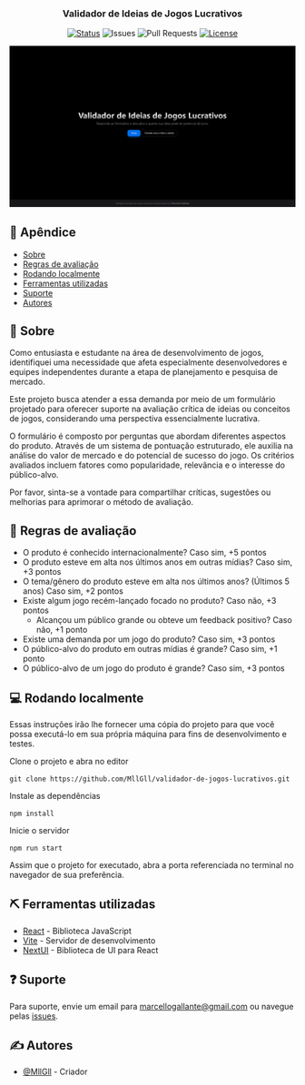 <h3 align="center">Validador de Ideias de Jogos Lucrativos</h3>

<div align="center">

[![Status](https://img.shields.io/badge/status-active-success.svg)]()
![Issues](https://img.shields.io/github/issues/MllGll/validador-de-jogos-lucrativos
)
![Pull Requests](https://img.shields.io/github/issues-pr/MllGll/validador-de-jogos-lucrativos
)
[![License](https://img.shields.io/badge/license-MIT-blue.svg)](https://github.com/MllGll/validador-de-jogos-lucrativos/blob/main/LICENSE)

</div>

<p align="center">

![Imagem demonstrativa](./public/demo-screen.png)

</p>

## 📝 Apêndice

- [Sobre](#about)
- [Regras de avaliação](#rules)
- [Rodando localmente](#installation)
- [Ferramentas utilizadas](#built_using)
- [Suporte](#support)
- [Autores](#authors)

## 🧐 Sobre <a name = "about"></a>

Como entusiasta e estudante na área de desenvolvimento de jogos, identifiquei uma necessidade que afeta especialmente desenvolvedores e equipes independentes durante a etapa de planejamento e pesquisa de mercado.

Este projeto busca atender a essa demanda por meio de um formulário projetado para oferecer suporte na avaliação crítica de ideias ou conceitos de jogos, considerando uma perspectiva essencialmente lucrativa.

O formulário é composto por perguntas que abordam diferentes aspectos do produto. Através de um sistema de pontuação estruturado, ele auxilia na análise do valor de mercado e do potencial de sucesso do jogo. Os critérios avaliados incluem fatores como popularidade, relevância e o interesse do público-alvo.

Por favor, sinta-se a vontade para compartilhar críticas, sugestões ou melhorias para aprimorar o método de avaliação.

## 🏁 Regras de avaliação <a name = "rules"></a>

- O produto é conhecido internacionalmente? Caso sim, +5 pontos
- O produto esteve em alta nos últimos anos em outras mídias? Caso sim, +3 pontos
- O tema/gênero do produto esteve em alta nos últimos anos? (Últimos 5 anos) Caso sim, +2 pontos
- Existe algum jogo recém-lançado focado no produto? Caso não, +3 pontos
    - Alcançou um público grande ou obteve um feedback positivo? Caso não, +1 ponto
- Existe uma demanda por um jogo do produto? Caso sim, +3 pontos
- O público-alvo do produto em outras mídias é grande? Caso sim, +1 ponto
- O público-alvo de um jogo do produto é grande? Caso sim, +3 pontos

## 💻 Rodando localmente <a name = "installation"></a>

Essas instruções irão lhe fornecer uma cópia do projeto para que você possa executá-lo em sua própria máquina para fins de desenvolvimento e testes.

Clone o projeto e abra no editor
```
git clone https://github.com/MllGll/validador-de-jogos-lucrativos.git
```

Instale as dependências
```
npm install
```

Inicie o servidor
```
npm run start
```

Assim que o projeto for executado, abra a porta referenciada no terminal no navegador de sua preferência.

## ⛏️ Ferramentas utilizadas <a name = "built_using"></a>

- [React](https://react.dev/) - Biblioteca JavaScript
- [Vite](https://vite.dev/) - Servidor de desenvolvimento
- [NextUI](https://nextui.org/) - Biblioteca de UI para React

## ❓ Suporte <a name = "support"></a>

Para suporte, envie um email para marcellogallante@gmail.com ou navegue pelas [issues](https://github.com/MllGll/validador-de-jogos-lucrativos/issues).


## ✍️ Autores <a name = "authors"></a>

- [@MllGll](https://github.com/MllGll) - Criador